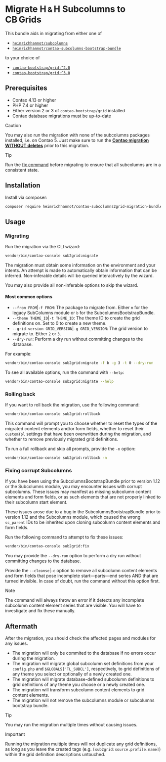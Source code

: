 # Migrate H&#8239;<small>&amp;</small>&#8239;H Subcolumns to CB&#8239;Grids

This bundle aids in migrating from either one of
- [`heimrichhannot/subcolumns`](https://github.com/heimrichhannot/contao-subcolumns)
- [`heimrichhannot/contao-subcolumns-bootstrap-bundle`](https://github.com/heimrichhannot/contao-subcolumns-bootstrap-bundle)

to your choice of
- [`contao-bootstrap/grid:^2.0`](https://github.com/contao-bootstrap/grid)
- [`contao-bootstrap/grid:^3.0`](https://contao-bootstrap.de/bootstrap-5-verwenden.html)


## Prerequisites

- Contao 4.13 or higher
- PHP 7.4 or higher
- Either version 2 or 3 of `contao-bootstrap/grid` installed
- Contao database migrations must be up-to-date

> [!CAUTION]
> You may also run the migration with none of the subcolumns packages installed, i.e. on Contao 5.
> Just make sure to run the <ins>**Contao migration WITHOUT deletes**</ins> prior to this migration. 

> [!TIP]
> Run the [fix command](#fixing-corrupt-subcolumns) before migrating to ensure that all subcolumns are in a consistent state.


## Installation

Install via composer:

```bash
composer require heimrichhannot/contao-subcolumns2grid-migration-bundle:dev-trunk
```


## Usage

### Migrating

Run the migration via the CLI wizard:

```bash
vendor/bin/contao-console sub2grid:migrate
```

The migration must obtain some information on the environment and your intents.
An attempt is made to automatically obtain information that can be inferred.
Non-inferable details will be queried interactively by the wizard.

You may also provide all non-inferable options to skip the wizard.

#### Most common options

- `--from FROM`|`-f FROM`: The package to migrate from. Either `m` for the legacy SubColumns module or `b` for the SubcolumnsBootstrapBundle.
- `--theme THEME_ID`|`-t THEME_ID`: The theme ID to create the grid definitions on. Set to 0 to create a new theme.
- `--grid-version GRID_VERSION`|`-g GRID_VERSION`: The grid version to migrate to. Either `2` or `3`.
- `--dry-run`: Perform a dry run without committing changes to the database.

For example:
```bash
vendor/bin/contao-console sub2grid:migrate -f b -g 3 -t 0 --dry-run
```

To see all available options, run the command with `--help`:

```bash
vendor/bin/contao-console sub2grid:migrate --help
```


### Rolling back

If you want to roll back the migration, use the following command:

```bash
vendor/bin/contao-console sub2grid:rollback
```

This command will prompt you to choose whether to reset the types of the migrated content elements and/or form fields,
whether to reset their `customTpl` settings that have been overwritten during the migration, and whether to remove
previously migrated grid definitions.

To run a full rollback and skip all prompts, provide the `-n` option:

```bash
vendor/bin/contao-console sub2grid:rollback -n
```


### Fixing corrupt Subcolumns

If you have been using the SubcolumnsBootstrapBundle prior to version 1.12 or the Subcolumns module, you may encounter issues with corrupt subcolumns.
These issues may manifest as missing subcolumn content elements and form fields, or as such elements that are not properly linked to their subcolumn start element.

These issues arose due to a bug in the SubcolumnsBootstrapBundle prior to version 1.12 and the Subcolumns module, which caused the wrong `sc_parent` IDs to be inherited upon cloning subcolumn content elements and form fields.

Run the following command to attempt to fix these issues:

```bash
vendor/bin/contao-console sub2grid:fix
```

You may provide the `--dry-run` option to perform a dry run without committing changes to the database.

Provide the `--cleanse`|`-c` option to remove all subcolumn content elements and form fields that pose incomplete start&mdash;parts&mdash;end series AND that are turned invisible. In case of doubt, run the command without this option first.

> [!NOTE]
> The command will always throw an error if it detects any incomplete subcolumn content element series that are visible. You will have to investigate and fix these manually.


## Aftermath

After the migration, you should check the affected pages and modules for any issues.

- The migration will only be commited to the database if no errors occur during the migration.
- The migration will migrate global subcolumn set definitions from your `config.php` and `$GLOBALS['TL_SUBCL']`,
  respectively, to grid definitions of any theme you select or optionally of a newly created one.
- The migration will migrate database-defined subcolumn definitions to grid definitions of any theme you choose or
  a newly created one.
- The migration will transform subcolumn content elements to grid content elements.
- The migration will not remove the subcolumns module or subcolumns bootstrap bundle.

> [!TIP]
> You may run the migration multiple times without causing issues.

> [!IMPORTANT]
> Running the migration multiple times will not duplicate any grid definitions, as long as you leave the created tags
> (e.g. `[sub2grid:source.profile.name]`) within the grid definition descriptions untouched. 
